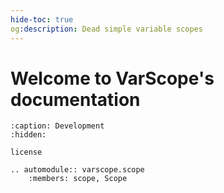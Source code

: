 ```yaml
---
hide-toc: true
og:description: Dead simple variable scopes
---
```


# Welcome to VarScope's documentation

```{toctree}
:caption: Development
:hidden:

license
```

```{eval-rst}
.. automodule:: varscope.scope
    :members: scope, Scope
```
